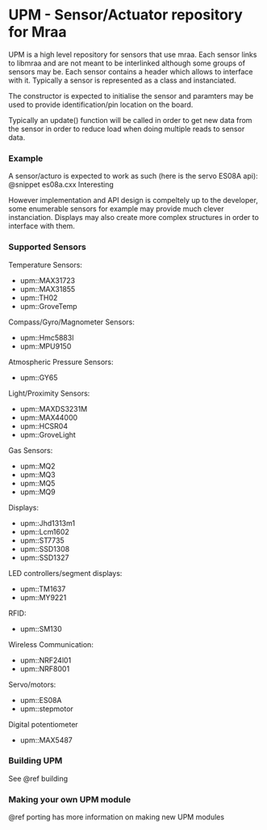 UPM - Sensor/Actuator repository for Mraa
==============

UPM is a high level repository for sensors that use mraa. Each sensor links to
libmraa and are not meant to be interlinked although some groups of sensors may
be. Each sensor contains a header which allows to interface with it. Typically
a sensor is represented as a class and instanciated.

The constructor is expected to initialise the sensor and paramters may be used
to provide identification/pin location on the board.

Typically an update() function will be called in order to get new data from the
sensor in order to reduce load when doing multiple reads to sensor data.

### Example

A sensor/acturo is expected to work as such (here is the servo ES08A api):
@snippet es08a.cxx Interesting

However implementation and API design is compeltely up to the developer, some
enumerable sensors for example may provide much clever instanciation. Displays
may also create more complex structures in order to interface with them.

### Supported Sensors

Temperature Sensors:
  * upm::MAX31723
  * upm::MAX31855
  * upm::TH02
  * upm::GroveTemp

Compass/Gyro/Magnometer Sensors:
  * upm::Hmc5883l
  * upm::MPU9150

Atmospheric Pressure Sensors:
  * upm::GY65

Light/Proximity Sensors:
  * upm::MAXDS3231M
  * upm::MAX44000
  * upm::HCSR04
  * upm::GroveLight

Gas Sensors:
  * upm::MQ2
  * upm::MQ3
  * upm::MQ5
  * upm::MQ9

Displays:
  * upm::Jhd1313m1
  * upm::Lcm1602
  * upm::ST7735
  * upm::SSD1308
  * upm::SSD1327

LED controllers/segment displays:
  * upm::TM1637
  * upm::MY9221

RFID:
  * upm::SM130

Wireless Communication:
  * upm::NRF24l01
  * upm::NRF8001

Servo/motors:
  * upm::ES08A
  * upm::stepmotor

Digital potentiometer
  * upm::MAX5487

### Building UPM

See @ref building

### Making your own UPM module

@ref porting has more information on making new UPM modules

